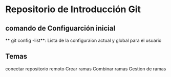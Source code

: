 # Repositorio de Introducción Git

## comando de Configuarción inicial
 ** git config -list**: Lista de la configuraion actual y global para el usuario

## Temas
conectar repositorio remoto
Crear ramas
Combinar ramas
Gestion de ramas
